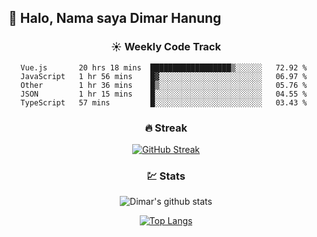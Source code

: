 ## 👋 Halo, Nama saya **Dimar Hanung**

<center>

### :sunny: Weekly Code Track
<!--START_SECTION:waka-->
```text
Vue.js       20 hrs 18 mins  ██████████████████▒░░░░░░   72.92 % 
JavaScript   1 hr 56 mins    █▓░░░░░░░░░░░░░░░░░░░░░░░   06.97 % 
Other        1 hr 36 mins    █▒░░░░░░░░░░░░░░░░░░░░░░░   05.76 % 
JSON         1 hr 15 mins    █░░░░░░░░░░░░░░░░░░░░░░░░   04.55 % 
TypeScript   57 mins         █░░░░░░░░░░░░░░░░░░░░░░░░   03.43 % 
```
<!--END_SECTION:waka-->

### :fire: Streak

[![GitHub Streak](http://github-readme-streak-stats.herokuapp.com?user=dimar-hanung)](https://git.io/streak-stats)

### :chart: Stats

![Dimar's github stats](https://github-readme-stats.vercel.app/api?username=dimar-hanung&show_icons=true&theme=vue)

[![Top Langs](https://github-readme-stats.vercel.app/api/top-langs/?username=dimar-hanung)](#)

</center>
